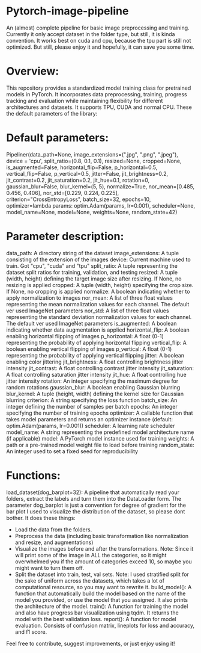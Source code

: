 # Pytorch-image-pipeline
An (almost) complete pipeline for basic image preprocessing and training. Currently it only accept dataset in the folder type, but still, it is kinda convention.
It works best on cuda and cpu, because the tpu part is still not optimized. But still, please enjoy it and hopefully, it can save you some time.

# Overview:
This repository provides a standardized model training class for pretrained models in PyTorch. It incorporates data preprocessing, training, progress tracking and evaluation while maintaining flexibility for different architectures and datasets. It supports TPU, CUDA and normal CPU.
These the default parameters of the library:

# Default parameters:
Pipeliner(data_path=None, image_extensions=(".jpg", ".png", ".jpeg"), device = 'cpu', split_ratio=(0.8, 0.1, 0.1), 
                 resized=None, cropped=None, is_augmented=False, horizontal_flip=False, p_horizontal=0.5, 
                 vertical_flip=False, p_vertical=0.5, jitter=False, jit_brightness=0.2, jit_contrast=0.2,
                 jit_saturation=0.2, jit_hue=0.1, rotation=0, gaussian_blur=False, blur_kernel=(5, 5), normalize=True,
                 nor_mean=[0.485, 0.456, 0.406], nor_std=[0.229, 0.224, 0.225], criterion="CrossEntropyLoss", batch_size=32, epochs=10,
                 optimizer=lambda params: optim.Adam(params, lr=0.001), scheduler=None, model_name=None, model=None, weights=None, 
                 random_state=42)
# Parameter description:

data_path: A directory string of the dataset 
image_extensions: A tuple consisting of the extension of the images
device: Current machine used to train. Got "cpu", "cuda" and "tpu"
split_ratio: A tuple representing the dataset split ratios for training, validation, and testing
resized: A tuple (width, height) defining the target image size after resizing. If None, no resizing is applied
cropped: A tuple (width, height) specifying the crop size. If None, no cropping is applied
normalize: A boolean indicating whether to apply normalization to images
nor_mean: A list of three float values representing the mean normalization values for each channel. The default ver used ImageNet parameters
nor_std: A list of three float values representing the standard deviation normalization values for each channel. The default ver used ImageNet parameters
is_augmented: A boolean indicating whether data augmentation is applied
horizontal_flip: A boolean enabling horizontal flipping of images
p_horizontal: A float (0-1) representing the probability of applying horizontal flipping
vertical_flip: A boolean enabling vertical flipping of images
p_vertical: A float (0-1) representing the probability of applying vertical flipping
jitter: A boolean enabling color jittering
jit_brightness: A float controlling brightness jitter intensity
jit_contrast: A float controlling contrast jitter intensity
jit_saturation: A float controlling saturation jitter intensity
jit_hue: A float controlling hue jitter intensity
rotation: An integer specifying the maximum degree for random rotations
gaussian_blur: A boolean enabling Gaussian blurring
blur_kernel: A tuple (height, width) defining the kernel size for Gaussian blurring
criterion: A string specifying the loss function
batch_size: An integer defining the number of samples per batch
epochs: An integer specifying the number of training epochs
optimizer: A callable function that takes model parameters and returns an optimizer instance (default: optim.Adam(params, lr=0.001))
scheduler: A learning rate scheduler
model_name: A string representing the predefined model architecture name (if applicable)
model: A PyTorch model instance used for training
weights: A path or a pre-trained model weight file to load before training
random_state: An integer used to set a fixed seed for reproducibility 

# Functions: 
load_dataset(dog_barplot=32): A pipeline that automatically read your folders, extract the labels and turn them into the DataLoader form. The parameter dog_barplot is just a convention for degree of gradient for the bar plot I used to visualize the distribution of the dataset, so please dont bother. It does these things:
  - Load the data from the folders.
  - Preprocess the data (including basic transformation like normalization and resize, and augmentations)
  - Visualize the images before and after the transformations. Note: Since it will print some of the image in ALL the categories, so it might overwhelmed you if the    amount of categories exceed 10, so maybe you might want to turn them off.
  - Split the dataset into train, test, val sets. Note: I used stratified split for the sake of uniform across the datasets, which takes a lot of computational     resource, so you may want to rewrite it.
build_model(): A function that automatically build the model based on the name of the model you provided, or use the model that you assigned. It also prints the architecture of the model.
train(): A function for training the model and also have progress bar visualization using tqdm. It returns the model with the best validation loss.
report(): A function for model evaluation. Consists of confusion matrix, lineplots for loss and accuracy, and f1 score.


Feel free to contribute, suggest improvements, or just enjoy using it!
